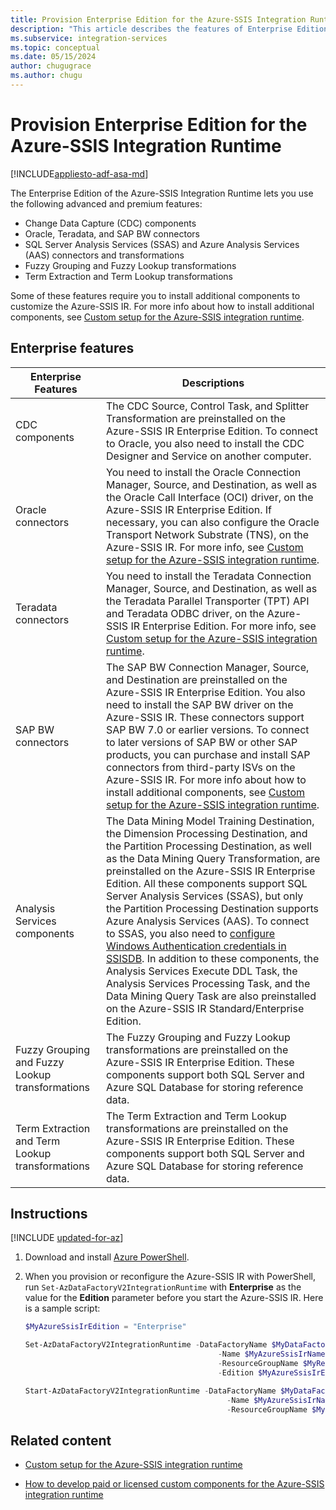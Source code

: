 ```yaml
---
title: Provision Enterprise Edition for the Azure-SSIS Integration Runtime
description: "This article describes the features of Enterprise Edition for the Azure-SSIS Integration Runtime and how to provision it"
ms.subservice: integration-services
ms.topic: conceptual
ms.date: 05/15/2024
author: chugugrace
ms.author: chugu
---
```

# Provision Enterprise Edition for the Azure-SSIS Integration Runtime

[!INCLUDE[appliesto-adf-asa-md](includes/appliesto-adf-asa-md.md)]

The Enterprise Edition of the Azure-SSIS Integration Runtime lets you use the following advanced and premium features:
-   Change Data Capture (CDC) components
-   Oracle, Teradata, and SAP BW connectors
-   SQL Server Analysis Services (SSAS) and Azure Analysis Services (AAS) connectors and transformations
-   Fuzzy Grouping and Fuzzy Lookup transformations
-   Term Extraction and Term Lookup transformations

Some of these features require you to install additional components to customize the Azure-SSIS IR. For more info about how to install additional components, see [Custom setup for the Azure-SSIS integration runtime](how-to-configure-azure-ssis-ir-custom-setup.md).

## Enterprise features

| **Enterprise Features** | **Descriptions** |
|---|---|
| CDC components | The CDC Source, Control Task, and Splitter Transformation are preinstalled on the Azure-SSIS IR Enterprise Edition. To connect to Oracle, you also need to install the CDC Designer and Service on another computer. |
| Oracle connectors | You need to install the Oracle Connection Manager, Source, and Destination, as well as the Oracle Call Interface (OCI) driver, on the Azure-SSIS IR Enterprise Edition. If necessary, you can also configure the Oracle Transport Network Substrate (TNS), on the Azure-SSIS IR. For more info, see [Custom setup for the Azure-SSIS integration runtime](how-to-configure-azure-ssis-ir-custom-setup.md). |
| Teradata connectors | You need to install the Teradata Connection Manager, Source, and Destination, as well as the Teradata Parallel Transporter (TPT) API and Teradata ODBC driver, on the Azure-SSIS IR Enterprise Edition. For more info, see [Custom setup for the Azure-SSIS integration runtime](how-to-configure-azure-ssis-ir-custom-setup.md). |
| SAP BW connectors | The SAP BW Connection Manager, Source, and Destination are preinstalled on the Azure-SSIS IR Enterprise Edition. You also need to install the SAP BW driver on the Azure-SSIS IR. These connectors support SAP BW 7.0 or earlier versions. To connect to later versions of SAP BW or other SAP products, you can purchase and install SAP connectors from third-party ISVs on the Azure-SSIS IR. For more info about how to install additional components, see [Custom setup for the Azure-SSIS integration runtime](how-to-configure-azure-ssis-ir-custom-setup.md). |
| Analysis Services components               | The Data Mining Model Training Destination, the Dimension Processing Destination, and the Partition Processing Destination, as well as the Data Mining Query Transformation, are preinstalled on the Azure-SSIS IR Enterprise Edition. All these components support SQL Server Analysis Services (SSAS), but only the Partition Processing Destination supports Azure Analysis Services (AAS). To connect to SSAS, you also need to [configure Windows Authentication credentials in SSISDB](/sql/integration-services/lift-shift/ssis-azure-connect-with-windows-auth). In addition to these components, the Analysis Services Execute DDL Task, the Analysis Services Processing Task, and the Data Mining Query Task are also preinstalled on the Azure-SSIS IR Standard/Enterprise Edition. |
| Fuzzy Grouping and Fuzzy Lookup transformations  | The Fuzzy Grouping and Fuzzy Lookup transformations are preinstalled on the Azure-SSIS IR Enterprise Edition. These components support both SQL Server and Azure SQL Database for storing reference data. |
| Term Extraction and Term Lookup transformations | The Term Extraction and Term Lookup transformations are preinstalled on the Azure-SSIS IR Enterprise Edition. These components support both SQL Server and Azure SQL Database for storing reference data. |

## Instructions

[!INCLUDE [updated-for-az](~/reusable-content/ce-skilling/azure/includes/updated-for-az.md)]

1.  Download and install [Azure PowerShell](/powershell/azure/install-azure-powershell).

2.  When you provision or reconfigure the Azure-SSIS IR with PowerShell, run `Set-AzDataFactoryV2IntegrationRuntime` with **Enterprise** as the value for the **Edition** parameter before you start the Azure-SSIS IR. Here is a sample script:

    ```powershell
    $MyAzureSsisIrEdition = "Enterprise"

    Set-AzDataFactoryV2IntegrationRuntime -DataFactoryName $MyDataFactoryName
                                               -Name $MyAzureSsisIrName
                                               -ResourceGroupName $MyResourceGroupName
                                               -Edition $MyAzureSsisIrEdition

    Start-AzDataFactoryV2IntegrationRuntime -DataFactoryName $MyDataFactoryName
                                                 -Name $MyAzureSsisIrName
                                                 -ResourceGroupName $MyResourceGroupName
    ```

## Related content

-   [Custom setup for the Azure-SSIS integration runtime](how-to-configure-azure-ssis-ir-custom-setup.md)

-   [How to develop paid or licensed custom components for the Azure-SSIS integration runtime](how-to-develop-azure-ssis-ir-licensed-components.md)
